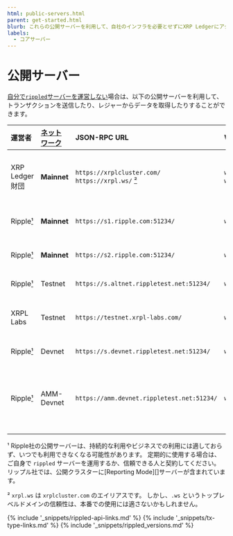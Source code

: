 ```yaml
---
html: public-servers.html
parent: get-started.html
blurb: これらの公開サーバーを利用して、自社のインフラを必要とせずにXRP Ledgerにアクセスします。
labels:
  - コアサーバー
---
```


# 公開サーバー

[自分で`rippled`サーバーを運営しない](install-rippled.html)場合は、以下の公開サーバーを利用して、トランザクションを送信したり、レジャーからデータを取得したりすることができます。

| 運営者           | [ネットワーク][]  | JSON-RPC URL                                                   | WebSocket URL                                               | Notes                                                                                                     |
|:------------- |:----------- |:-------------------------------------------------------------- |:----------------------------------------------------------- |:--------------------------------------------------------------------------------------------------------- |
| XRP Ledger 財団 | **Mainnet** | `https://xrplcluster.com/` <br> `https://xrpl.ws/` [²][] | `wss://xrplcluster.com/` <br>  `wss://xrpl.ws/` [²][] | CORSをサポートする全履歴サーバークラスター                                                                                   |
| Ripple[¹][]   | **Mainnet** | `https://s1.ripple.com:51234/`                                 | `wss://s1.ripple.com/`                                      | 汎用サーバークラスター                                                                                               |
| Ripple[¹][]   | **Mainnet** | `https://s2.ripple.com:51234/`                                 | `wss://s2.ripple.com/`                                      | [全履歴サーバ](ledger-history.html#すべての履歴) クラスター                                                                |
| Ripple[¹][]   | Testnet     | `https://s.altnet.rippletest.net:51234/`                       | `wss://s.altnet.rippletest.net:51233/`                      | Testnet 公開サーバー                                                                                            |
| XRPL Labs     | Testnet     | `https://testnet.xrpl-labs.com/`                               | `wss://testnet.xrpl-labs.com/`                              | CORSをサポートする Testnet 公開サーバー                                                                                |
| Ripple[¹][]   | Devnet      | `https://s.devnet.rippletest.net:51234/`                       | `wss://s.devnet.rippletest.net:51233/`                      | Devnet 公開サーバー                                                                                             |
| Ripple[¹][]   | AMM-Devnet  | `https://amm.devnet.rippletest.net:51234/`                     | `wss://amm.devnet.rippletest.net:51233/`                    | [XLS-30d Automated Market Maker](https://github.com/XRPLF/XRPL-Standards/discussions/78)開発用の特別なdevnetサーバー |

<a id="footnote-1"></a>¹ Ripple社の公開サーバーは、持続的な利用やビジネスでの利用には適しておらず、いつでも利用できなくなる可能性があります。 定期的に使用する場合は、ご自身で `rippled` サーバーを運用するか、信頼できる人と契約してください。 リップル社では、公開クラスターに\[Reporting Mode\]\[\]サーバーが含まれています。

<a id="footnote-2"></a>² `xrpl.ws` は `xrplcluster.com` のエイリアスです。 しかし、`.ws` というトップレベルドメインの信頼性は、本番での使用には適さないかもしれません。

<!--{# common link defs #}-->
{% include '_snippets/rippled-api-links.md' %}
{% include '_snippets/tx-type-links.md' %}
{% include '_snippets/rippled_versions.md' %}

[ネットワーク]: parallel-networks.html
[¹]: #footnote-1
[²]: #footnote-2
